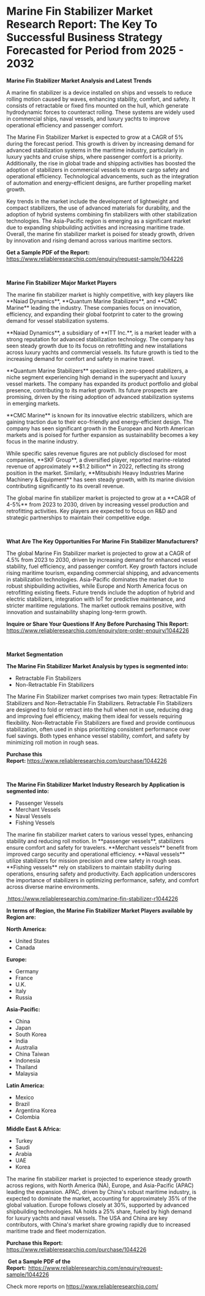 <p><h1>Marine Fin Stabilizer Market Research Report: The Key To Successful Business Strategy Forecasted for Period from 2025 - 2032</h1></p><p><strong>Marine Fin Stabilizer Market Analysis and Latest Trends</strong></p>
<p><p>A marine fin stabilizer is a device installed on ships and vessels to reduce rolling motion caused by waves, enhancing stability, comfort, and safety. It consists of retractable or fixed fins mounted on the hull, which generate hydrodynamic forces to counteract rolling. These systems are widely used in commercial ships, naval vessels, and luxury yachts to improve operational efficiency and passenger comfort.</p><p>The Marine Fin Stabilizer Market is expected to grow at a CAGR of 5% during the forecast period. This growth is driven by increasing demand for advanced stabilization systems in the maritime industry, particularly in luxury yachts and cruise ships, where passenger comfort is a priority. Additionally, the rise in global trade and shipping activities has boosted the adoption of stabilizers in commercial vessels to ensure cargo safety and operational efficiency. Technological advancements, such as the integration of automation and energy-efficient designs, are further propelling market growth.</p><p>Key trends in the market include the development of lightweight and compact stabilizers, the use of advanced materials for durability, and the adoption of hybrid systems combining fin stabilizers with other stabilization technologies. The Asia-Pacific region is emerging as a significant market due to expanding shipbuilding activities and increasing maritime trade. Overall, the marine fin stabilizer market is poised for steady growth, driven by innovation and rising demand across various maritime sectors.</p></p>
<p><strong>Get a Sample PDF of the Report:&nbsp;</strong> <a href="https://www.reliableresearchiq.com/enquiry/request-sample/1044226?utm_campaign=1996&utm_medium=2&utm_source=Github&utm_content=ia&utm_term=26012025&utm_id=marine-fin-stabilizer">https://www.reliableresearchiq.com/enquiry/request-sample/1044226</a></p>
<p>&nbsp;</p>
<p><strong>Marine Fin Stabilizer Major Market Players</strong></p>
<p><p>The marine fin stabilizer market is highly competitive, with key players like **Naiad Dynamics**, **Quantum Marine Stabilizers**, and **CMC Marine** leading the industry. These companies focus on innovation, efficiency, and expanding their global footprint to cater to the growing demand for vessel stabilization systems.</p><p>**Naiad Dynamics**, a subsidiary of **ITT Inc.**, is a market leader with a strong reputation for advanced stabilization technology. The company has seen steady growth due to its focus on retrofitting and new installations across luxury yachts and commercial vessels. Its future growth is tied to the increasing demand for comfort and safety in marine travel.</p><p>**Quantum Marine Stabilizers** specializes in zero-speed stabilizers, a niche segment experiencing high demand in the superyacht and luxury vessel markets. The company has expanded its product portfolio and global presence, contributing to its market growth. Its future prospects are promising, driven by the rising adoption of advanced stabilization systems in emerging markets.</p><p>**CMC Marine** is known for its innovative electric stabilizers, which are gaining traction due to their eco-friendly and energy-efficient design. The company has seen significant growth in the European and North American markets and is poised for further expansion as sustainability becomes a key focus in the marine industry.</p><p>While specific sales revenue figures are not publicly disclosed for most companies, **SKF Group**, a diversified player, reported marine-related revenue of approximately **$1.2 billion** in 2022, reflecting its strong position in the market. Similarly, **Mitsubishi Heavy Industries Marine Machinery & Equipment** has seen steady growth, with its marine division contributing significantly to its overall revenue.</p><p>The global marine fin stabilizer market is projected to grow at a **CAGR of 4-5%** from 2023 to 2030, driven by increasing vessel production and retrofitting activities. Key players are expected to focus on R&D and strategic partnerships to maintain their competitive edge.</p></p>
<p>&nbsp;</p>
<p><strong>What Are The Key Opportunities For Marine Fin Stabilizer Manufacturers?</strong></p>
<p><p>The global Marine Fin Stabilizer market is projected to grow at a CAGR of 4.5% from 2023 to 2030, driven by increasing demand for enhanced vessel stability, fuel efficiency, and passenger comfort. Key growth factors include rising maritime tourism, expanding commercial shipping, and advancements in stabilization technologies. Asia-Pacific dominates the market due to robust shipbuilding activities, while Europe and North America focus on retrofitting existing fleets. Future trends include the adoption of hybrid and electric stabilizers, integration with IoT for predictive maintenance, and stricter maritime regulations. The market outlook remains positive, with innovation and sustainability shaping long-term growth.</p></p>
<p><strong>Inquire or Share Your Questions If Any Before Purchasing This Report:</strong> <a href="https://www.reliableresearchiq.com/enquiry/pre-order-enquiry/1044226?utm_campaign=1996&utm_medium=2&utm_source=Github&utm_content=ia&utm_term=26012025&utm_id=marine-fin-stabilizer">https://www.reliableresearchiq.com/enquiry/pre-order-enquiry/1044226</a></p>
<p>&nbsp;</p>
<p><strong>Market Segmentation</strong></p>
<p><strong>The Marine Fin Stabilizer Market Analysis by types is segmented into:</strong></p>
<p><ul><li>Retractable Fin Stabilizers</li><li>Non-Retractable Fin Stabilizers</li></ul></p>
<p><p>The Marine Fin Stabilizer market comprises two main types: Retractable Fin Stabilizers and Non-Retractable Fin Stabilizers. Retractable Fin Stabilizers are designed to fold or retract into the hull when not in use, reducing drag and improving fuel efficiency, making them ideal for vessels requiring flexibility. Non-Retractable Fin Stabilizers are fixed and provide continuous stabilization, often used in ships prioritizing consistent performance over fuel savings. Both types enhance vessel stability, comfort, and safety by minimizing roll motion in rough seas.</p></p>
<p><strong>Purchase this Report:&nbsp;</strong><a href="https://www.reliableresearchiq.com/purchase/1044226?utm_campaign=1996&utm_medium=2&utm_source=Github&utm_content=ia&utm_term=26012025&utm_id=marine-fin-stabilizer">https://www.reliableresearchiq.com/purchase/1044226</a></p>
<p>&nbsp;</p>
<p><strong>The Marine Fin Stabilizer Market Industry Research by Application is segmented into:</strong></p>
<p><ul><li>Passenger Vessels</li><li>Merchant Vessels</li><li>Naval Vessels</li><li>Fishing Vessels</li></ul></p>
<p><p>The marine fin stabilizer market caters to various vessel types, enhancing stability and reducing roll motion. In **passenger vessels**, stabilizers ensure comfort and safety for travelers. **Merchant vessels** benefit from improved cargo security and operational efficiency. **Naval vessels** utilize stabilizers for mission precision and crew safety in rough seas. **Fishing vessels** rely on stabilizers to maintain stability during operations, ensuring safety and productivity. Each application underscores the importance of stabilizers in optimizing performance, safety, and comfort across diverse marine environments.</p></p>
<p><a href="https://www.reliableresearchiq.com/marine-fin-stabilizer-r1044226?utm_campaign=1996&utm_medium=2&utm_source=Github&utm_content=ia&utm_term=26012025&utm_id=marine-fin-stabilizer">&nbsp;https://www.reliableresearchiq.com/marine-fin-stabilizer-r1044226</a></p>
<p><strong>In terms of Region, the Marine Fin Stabilizer Market Players available by Region are:</strong></p>
<p>
    <p> <strong> North America: </strong>
        <ul>
            <li>United States</li>
            <li>Canada</li>
        </ul>
        </p> 
    <p> <strong> Europe: </strong>
        <ul>
            <li>Germany</li>
            <li>France</li>
            <li>U.K.</li>
            <li>Italy</li>
            <li>Russia</li>
        </ul>
        </p> 
    <p> <strong> Asia-Pacific: </strong>
        <ul>
            <li>China</li>
            <li>Japan</li>
            <li>South Korea</li>
            <li>India</li>
            <li>Australia</li>
            <li>China Taiwan</li>
            <li>Indonesia</li>
            <li>Thailand</li>
            <li>Malaysia</li>
        </ul>
        </p> 
    <p> <strong> Latin America: </strong>
        <ul>
            <li>Mexico</li>
            <li>Brazil</li>
            <li>Argentina Korea</li>
            <li>Colombia</li>
        </ul>
        </p> 
    <p> <strong> Middle East & Africa: </strong>
        <ul>
            <li>Turkey</li>
            <li>Saudi</li>
            <li>Arabia</li>
            <li>UAE</li>
            <li>Korea</li>
        </ul>
    </p>
    </p>
<p><p>The marine fin stabilizer market is projected to experience steady growth across regions, with North America (NA), Europe, and Asia-Pacific (APAC) leading the expansion. APAC, driven by China's robust maritime industry, is expected to dominate the market, accounting for approximately 35% of the global valuation. Europe follows closely at 30%, supported by advanced shipbuilding technologies. NA holds a 25% share, fueled by high demand for luxury yachts and naval vessels. The USA and China are key contributors, with China's market share growing rapidly due to increased maritime trade and fleet modernization.</p></p>
<p><strong>Purchase this Report: </strong><a href="https://www.reliableresearchiq.com/purchase/1044226?utm_campaign=1996&utm_medium=2&utm_source=Github&utm_content=ia&utm_term=26012025&utm_id=marine-fin-stabilizer">https://www.reliableresearchiq.com/purchase/1044226</a></p>
<p>&nbsp;<strong>Get a Sample PDF of the Report:&nbsp;&nbsp;</strong><a href="https://www.reliableresearchiq.com/enquiry/request-sample/1044226?utm_campaign=1996&utm_medium=2&utm_source=Github&utm_content=ia&utm_term=26012025&utm_id=marine-fin-stabilizer">https://www.reliableresearchiq.com/enquiry/request-sample/1044226</a></p>
<p><strong></strong></p>
<p>Check more reports on <a href="https://www.reliableresearchiq.com/?utm_campaign=1996&utm_medium=2&utm_source=Github&utm_content=ia&utm_term=26012025&utm_id=marine-fin-stabilizer">https://www.reliableresearchiq.com/</a></p>